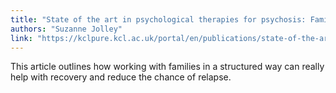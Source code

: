 ```yaml
---
title: "State of the art in psychological therapies for psychosis: Family interventions for psychosis"
authors: "Suzanne Jolley"
link: "https://kclpure.kcl.ac.uk/portal/en/publications/state-of-the-art-in-psychological-therapies-for-psychosis-family-"
---
```


This article outlines how working with families in a structured way can really help with recovery and reduce the chance of relapse.
